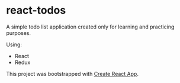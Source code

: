# react-todos
A simple todo list application created only for learning and practicing purposes.

Using:
* React
* Redux

This project was bootstrapped with [Create React App](https://github.com/facebookincubator/create-react-app).
